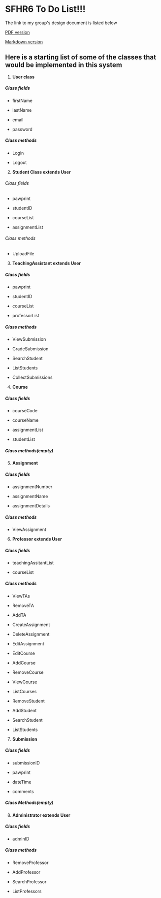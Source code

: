 # SFHR6 To Do List!!!

The link to my group's design document is listed below

[PDF version](https://github.com/hudso1898/mrh4hd/blob/master/assignment-four/CS4320_Group13_Design_F19.pdf)

[Markdown version](https://github.com/hudso1898/mrh4hd/blob/master/assignment-four/design.md)

## Here is a starting list of some of the classes that would be implemented in this system

1. **User class**

##### _Class fields_

* firstName

* lastName

* email

* password

##### _Class methods_

* Login

* Logout

2. **Student Class extends User**

###### _Class fields_

* pawprint

* studentID

* courseList

* assignmentList

###### _Class methods_

* UploadFile

3. **TeachingAssistant extends User**

##### _Class fields_

* pawprint

* studentID

* courseList

* professorList

##### _Class methods_

* ViewSubmission

* GradeSubmission

* SearchStudent

* ListStudents

* CollectSubmissions

4. **Course**

##### _Class fields_

* courseCode

* courseName

* assignmentList

* studentList

##### _Class methods(empty)_

5. **Assignment**

##### _Class fields_

* assignmentNumber

* assignmentName

* assignmentDetails

##### _Class methods_

* ViewAssignment

6. **Professor extends User**

##### _Class fields_

* teachingAssitantList

* courseList

##### _Class methods_

* ViewTAs

* RemoveTA

* AddTA

* CreateAssignment

* DeleteAssignment

* EditAssignment

* EditCourse

* AddCourse

* RemoveCourse

* ViewCourse

* ListCourses

* RemoveStudent

* AddStudent

* SearchStudent

* ListStudents

7. **Submission**

##### _Class fields_

* submissionID

* pawprint

* dateTime

* comments

##### _Class Methods(empty)_

8. **Administrator extends User**

##### _Class fields_

* adminID

##### _Class methods_

* RemoveProfessor

* AddProfessor

* SearchProfessor

* ListProfessors

